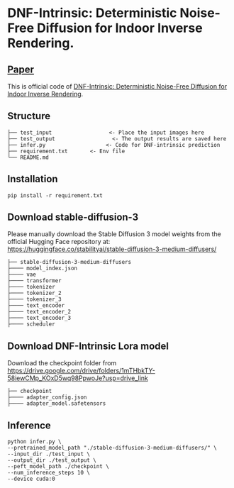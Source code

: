 # DNF-Intrinsic: Deterministic Noise-Free Diffusion for Indoor Inverse Rendering.
## [Paper](https://arxiv.org/pdf/2507.03924)
This is official code of [DNF-Intrinsic: Deterministic Noise-Free Diffusion for Indoor Inverse Rendering](https://arxiv.org/pdf/2507.03924).
## Structure
```
├── test_input                  <- Place the input images here
├── test_output                  <- The output results are saved here
├── infer.py                   <- Code for DNF-intrinsic prediction
├── requirement.txt       <- Env file
└── README.md
```

## Installation
```
pip install -r requirement.txt
```

## Download stable-diffusion-3 
Please manually download the Stable Diffusion 3 model weights from the official Hugging Face repository at: https://huggingface.co/stabilityai/stable-diffusion-3-medium-diffusers/
```
├── stable-diffusion-3-medium-diffusers                  
├──── model_index.json
├──── vae
├──── transformer
├──── tokenizer
├──── tokenizer_2
├──── tokenizer_3
├──── text_encoder
├──── text_encoder_2
├──── text_encoder_3
├──── scheduler
```

## Download DNF-Intrinsic Lora model
Download the checkpoint folder from https://drive.google.com/drive/folders/1mTHbkTY-58iewCMp_KOxD5wq98PpwoJe?usp=drive_link
```
├── checkpoint                  
├──── adapter_config.json
├──── adapter_model.safetensors
```

## Inference
```
python infer.py \
--pretrained_model_path "./stable-diffusion-3-medium-diffusers/" \
--input_dir ./test_input \
--output_dir ./test_output \
--peft_model_path ./checkpoint \
--num_inference_steps 10 \
--device cuda:0
```
